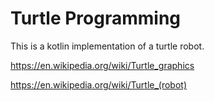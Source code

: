 # Turtle Programming
This is a kotlin implementation of a turtle robot.

https://en.wikipedia.org/wiki/Turtle_graphics

https://en.wikipedia.org/wiki/Turtle_(robot)